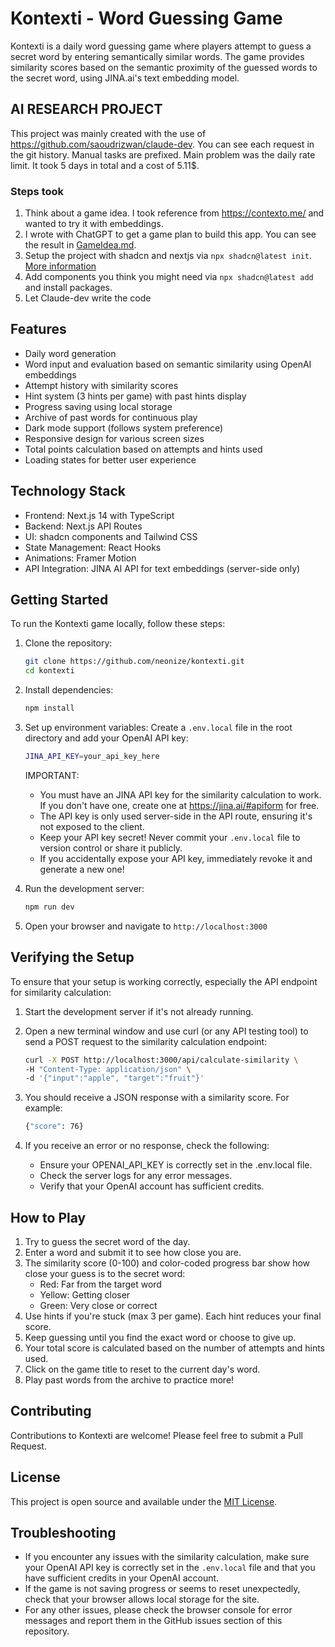 # Kontexti - Word Guessing Game

Kontexti is a daily word guessing game where players attempt to guess a secret word by entering semantically similar words. The game provides similarity scores based on the semantic proximity of the guessed words to the secret word, using JINA.ai's text embedding model.

## AI RESEARCH PROJECT

This project was mainly created with the use of <https://github.com/saoudrizwan/claude-dev>. You can see each request in the git history. Manual tasks are prefixed. Main problem was the daily rate limit. It took 5 days in total and a cost of 5.11$.

### Steps took

1. Think about a game idea. I took reference from <https://contexto.me/> and wanted to try it with embeddings.
2. I wrote with ChatGPT to get a game plan to build this app. You can see the result in [GameIdea.md](/GameIdea.md).
3. Setup the project with shadcn and nextjs via `npx shadcn@latest init`. [More information](https://ui.shadcn.com/docs/installation/next)
4. Add components you think you might need via `npx shadcn@latest add` and install packages.
5. Let Claude-dev write the code

## Features

- Daily word generation
- Word input and evaluation based on semantic similarity using OpenAI embeddings
- Attempt history with similarity scores
- Hint system (3 hints per game) with past hints display
- Progress saving using local storage
- Archive of past words for continuous play
- Dark mode support (follows system preference)
- Responsive design for various screen sizes
- Total points calculation based on attempts and hints used
- Loading states for better user experience

## Technology Stack

- Frontend: Next.js 14 with TypeScript
- Backend: Next.js API Routes
- UI: shadcn components and Tailwind CSS
- State Management: React Hooks
- Animations: Framer Motion
- API Integration: JINA AI API for text embeddings (server-side only)

## Getting Started

To run the Kontexti game locally, follow these steps:

1. Clone the repository:

   ```bash
   git clone https://github.com/neonize/kontexti.git
   cd kontexti
   ```

2. Install dependencies:

   ```bash
   npm install
   ```

3. Set up environment variables:
   Create a `.env.local` file in the root directory and add your OpenAI API key:

   ```bash
   JINA_API_KEY=your_api_key_here
   ```

   IMPORTANT:
   - You must have an JINA API key for the similarity calculation to work. If you don't have one, create one at <https://jina.ai/#apiform> for free.
   - The API key is only used server-side in the API route, ensuring it's not exposed to the client.
   - Keep your API key secret! Never commit your `.env.local` file to version control or share it publicly.
   - If you accidentally expose your API key, immediately revoke it and generate a new one!

4. Run the development server:

   ```bash
   npm run dev
   ```

5. Open your browser and navigate to `http://localhost:3000`

## Verifying the Setup

To ensure that your setup is working correctly, especially the API endpoint for similarity calculation:

1. Start the development server if it's not already running.
2. Open a new terminal window and use curl (or any API testing tool) to send a POST request to the similarity calculation endpoint:

   ```bash
   curl -X POST http://localhost:3000/api/calculate-similarity \
   -H "Content-Type: application/json" \
   -d '{"input":"apple", "target":"fruit"}'
   ```

3. You should receive a JSON response with a similarity score. For example:

   ```bash
   {"score": 76}
   ```

4. If you receive an error or no response, check the following:
   - Ensure your OPENAI_API_KEY is correctly set in the .env.local file.
   - Check the server logs for any error messages.
   - Verify that your OpenAI account has sufficient credits.

## How to Play

1. Try to guess the secret word of the day.
2. Enter a word and submit it to see how close you are.
3. The similarity score (0-100) and color-coded progress bar show how close your guess is to the secret word:
   - Red: Far from the target word
   - Yellow: Getting closer
   - Green: Very close or correct
4. Use hints if you're stuck (max 3 per game). Each hint reduces your final score.
5. Keep guessing until you find the exact word or choose to give up.
6. Your total score is calculated based on the number of attempts and hints used.
7. Click on the game title to reset to the current day's word.
8. Play past words from the archive to practice more!

## Contributing

Contributions to Kontexti are welcome! Please feel free to submit a Pull Request.

## License

This project is open source and available under the [MIT License](LICENSE).

## Troubleshooting

- If you encounter any issues with the similarity calculation, make sure your OpenAI API key is correctly set in the `.env.local` file and that you have sufficient credits in your OpenAI account.
- If the game is not saving progress or seems to reset unexpectedly, check that your browser allows local storage for the site.
- For any other issues, please check the browser console for error messages and report them in the GitHub issues section of this repository.

